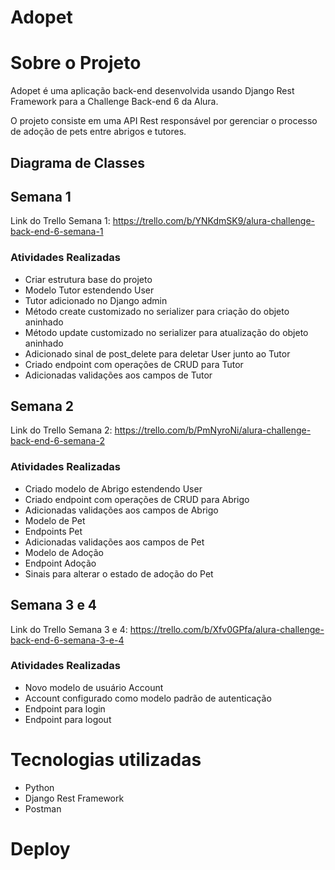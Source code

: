 # Adopet

# Sobre o Projeto

Adopet é uma aplicação back-end desenvolvida usando Django Rest Framework para a Challenge Back-end 6 da Alura.

O projeto consiste em uma API Rest responsável por gerenciar o processo de adoção de pets entre abrigos e tutores.

## Diagrama de Classes

## Semana 1

Link do Trello Semana 1: https://trello.com/b/YNKdmSK9/alura-challenge-back-end-6-semana-1

### Atividades Realizadas

- Criar estrutura base do projeto
- Modelo Tutor estendendo User
- Tutor adicionado no Django admin
- Método create customizado no serializer para criação do objeto aninhado
- Método update customizado no serializer para atualização do objeto aninhado
- Adicionado sinal de post_delete para deletar User junto ao Tutor
- Criado endpoint com operações de CRUD para Tutor
- Adicionadas validações aos campos de Tutor

## Semana 2

Link do Trello Semana 2: https://trello.com/b/PmNyroNi/alura-challenge-back-end-6-semana-2

### Atividades Realizadas

- Criado modelo de Abrigo estendendo User
- Criado endpoint com operações de CRUD para Abrigo
- Adicionadas validações aos campos de Abrigo
- Modelo de Pet
- Endpoints Pet
- Adicionadas validações aos campos de Pet
- Modelo de Adoção
- Endpoint Adoção
- Sinais para alterar o estado de adoção do Pet

## Semana 3 e 4

Link do Trello Semana 3 e 4: https://trello.com/b/Xfv0GPfa/alura-challenge-back-end-6-semana-3-e-4

### Atividades Realizadas

- Novo modelo de usuário Account
- Account configurado como modelo padrão de autenticação
- Endpoint para login
- Endpoint para logout

# Tecnologias utilizadas

- Python
- Django Rest Framework
- Postman

# Deploy
